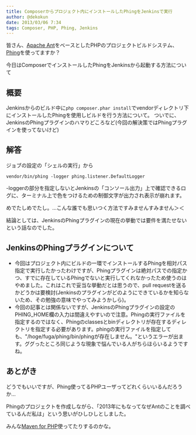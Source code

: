 ```yaml
---
title: Composerからプロジェクト内にインストールしたPhingをJenkinsで実行
author: @dekokun
date: 2013/03/06 7:34
tags: Composer, PHP, Phing, Jenkins
---
```


皆さん、[Apache Ant](http://ant.apache.org/)をベースとしたPHPのプロジェクトビルドシステム、[Phing](http://www.phing.info/)を使ってますか？

今日はComposerでインストールしたPhingをJenkinsから起動する方法について

## 概要

Jenkinsからのビルド中に`php composer.phar install`でvendorディレクトリ下にインストールしたPhingを使用しビルドを行う方法について。
ついでに、JenkinsのPhingプラグインのハマりどころなど(今回の解決策ではPhingプラグインを使ってないけど)

## 解答

ジョブの設定の「シェルの実行」から

`vendor/bin/phing -logger phing.listener.DefaultLogger`

-loggerの部分を指定しないとJenkinsの「コンソール出力」上で確認できるログに、ターミナル上で色をつけるための制御文字が出力され表示が崩れます。

めでたしめでたし。…こんな誰でも思いつく方法ですみませんすみません＞＜

結論としては、JenkinsのPhingプラグインの現在の挙動では要件を満たせないという話なのでした。

## JenkinsのPhingプラグインについて

* 今回はプロジェクト内にビルドの一環でインストールするPhingを相対パス指定で実行したかったわけですが、Phingプラグインは絶対パスでの指定かつ、すでに存在しているPhingでないと実行してくれなかったため使うのはやめました。これはこれで妥当な挙動だとは思うので、pull requestを送るかどうかは要検討(Jenkinsのプラグインがどのようにできているかを知らないため、その勉強の意味でやってみようかしら)。
* 今回の記事とは関係ないですが、JenkinsのPhingプラグインの設定のPHING\_HOME欄の入力は間違えやすいので注意。Phingの実行ファイルを指定するのではなく、Phingのclassesとbinディレクトリが存在するディレクトリを指定する必要があります。phingの実行ファイルを指定しても、"/hoge/fuga/phing/bin/phingが存在しません。"というエラーが出ます。ググったところ同じような現象で悩んでいる人がちらほらいるようですね。


## あとがき

どうでもいいですが、Phing使ってるPHPユーザってどれくらいいるんだろうか…

Phingのプロジェクトを作成しながら、「2013年にもなってなぜAntのことを調べているんだ私は」という思いがひしひしとしました。

みんな[Maven for PHP](http://www.php-maven.org/)使ってたりするのかな。
